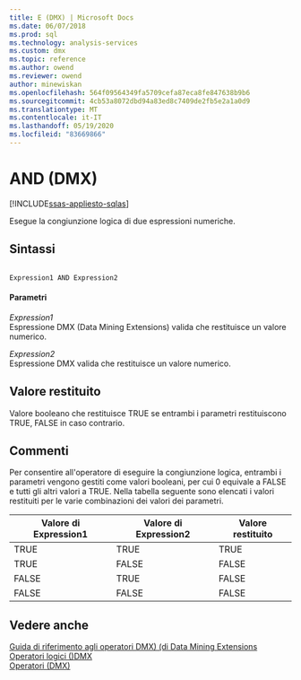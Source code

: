 ```yaml
---
title: E (DMX) | Microsoft Docs
ms.date: 06/07/2018
ms.prod: sql
ms.technology: analysis-services
ms.custom: dmx
ms.topic: reference
ms.author: owend
ms.reviewer: owend
author: minewiskan
ms.openlocfilehash: 564f09564349fa5709cefa87eca8fe847638b9b6
ms.sourcegitcommit: 4cb53a8072dbd94a83ed8c7409de2fb5e2a1a0d9
ms.translationtype: MT
ms.contentlocale: it-IT
ms.lasthandoff: 05/19/2020
ms.locfileid: "83669866"
---
```

# <a name="and-dmx"></a>AND (DMX)
[!INCLUDE[ssas-appliesto-sqlas](../includes/ssas-appliesto-sqlas.md)]

  Esegue la congiunzione logica di due espressioni numeriche.  
  
## <a name="syntax"></a>Sintassi  
  
```  
  
Expression1 AND Expression2  
```  
  
#### <a name="parameters"></a>Parametri  
 *Expression1*  
 Espressione DMX (Data Mining Extensions) valida che restituisce un valore numerico.  
  
 *Expression2*  
 Espressione DMX valida che restituisce un valore numerico.  
  
## <a name="return-value"></a>Valore restituito  
 Valore booleano che restituisce TRUE se entrambi i parametri restituiscono TRUE, FALSE in caso contrario.  
  
## <a name="remarks"></a>Commenti  
 Per consentire all'operatore di eseguire la congiunzione logica, entrambi i parametri vengono gestiti come valori booleani, per cui 0 equivale a FALSE e tutti gli altri valori a TRUE. Nella tabella seguente sono elencati i valori restituiti per le varie combinazioni dei valori dei parametri.  
  
|Valore di Expression1|Valore di Expression2|Valore restituito|  
|-----------------------|-----------------------|---------------------|  
|TRUE|TRUE|TRUE|  
|TRUE|FALSE|FALSE|  
|FALSE|TRUE|FALSE|  
|FALSE|FALSE|FALSE|  
  
## <a name="see-also"></a>Vedere anche  
 [Guida di riferimento agli operatori DMX&#41; &#40;di Data Mining Extensions](../dmx/data-mining-extensions-dmx-operator-reference.md)   
 [Operatori logici &#40;&#41;DMX](../dmx/operators-logical.md)   
 [Operatori &#40;DMX&#41;](../dmx/operators-dmx.md)  
  
  
